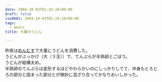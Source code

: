 ```yaml
---
date: 2004-10-03T01:24:28+09:00
draft: false
iso8601: 2004-10-03T01:24:28+09:00
tags:
  - meals
title: 大量のうどん

---
```


<div class="entry-body">
  <p>昨夜は<a href="http://www.meshiya.co.jp/menmusu/">めんむす</a>で大量にうどんを消費した。<br />
    うどんがぶっかけ（大（３玉））で、てんぷらが半熟卵とごぼう。<br />
    うどんが結構太め。<br />
    半熟卵のてんぷらは変形するほどやわらかいのにしっかりしてて、中身もとろとろの部分と固まった部分とが微妙に混ざり合ってかなりおいしかった。</p>
</div>

